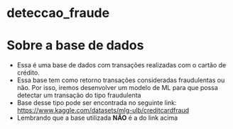 # deteccao_fraude
# Sobre a base de dados
- Essa é uma base de dados com transações realizadas com o cartão de crédito.
- Essa base tem como retorno transações consideradas fraudulentas ou não. Por isso, iremos desenvolver um modelo de ML para que possa detectar um transação do tipo fraudulenta
- Base desse tipo pode ser encontrada no seguinte link:
https://www.kaggle.com/datasets/mlg-ulb/creditcardfraud
- Lembrando que a base utilizada **NÃO** é a do link acima
